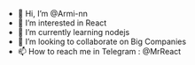 - 👋 Hi, I’m @Armi-nn                              
- 👀 I’m interested in React                                      
- 🌱 I’m currently learning nodejs                          
- 💞️ I’m looking to collaborate on Big Companies                        
- 📫 How to reach me in Telegram : @MrReact                                
<!--- 
Armi-nn/Armi-nn is a ✨ special ✨ repository because its `README.md` (this file) appears on your GitHub profile.
You can click the Preview link to take a look at your changes.
--->

